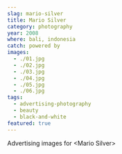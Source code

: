 ```yaml
---
slag: mario-silver
title: Mario Silver
category: photography
year: 2008
where: bali, indonesia
catch: powered by
images:
  - ./01.jpg
  - ./02.jpg
  - ./03.jpg
  - ./04.jpg
  - ./05.jpg
  - ./06.jpg
tags:
  - advertising-photography
  - beauty
  - black-and-white
featured: true
---
```


Advertising images for &lt;Mario Silver&gt;
